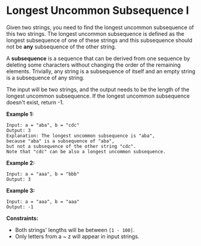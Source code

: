 # Longest Uncommon Subsequence I

Given two strings, you need to find the longest uncommon subsequence of this two strings. The longest uncommon subsequence is defined as the longest subsequence of one of these strings and this subsequence should not be **any** subsequence of the other string.

A **subsequence** is a sequence that can be derived from one sequence by deleting some characters without changing the order of the remaining elements. Trivially, any string is a subsequence of itself and an empty string is a subsequence of any string.

The input will be two strings, and the output needs to be the length of the longest uncommon subsequence. If the longest uncommon subsequence doesn't exist, return -1.

**Example 1:**

```pseudo
Input: a = "aba", b = "cdc"
Output: 3
Explanation: The longest uncommon subsequence is "aba",
because "aba" is a subsequence of "aba",
but not a subsequence of the other string "cdc".
Note that "cdc" can be also a longest uncommon subsequence.
```

**Example 2:**

```pseudo
Input: a = "aaa", b = "bbb"
Output: 3
```

**Example 3:**

```pseudo
Input: a = "aaa", b = "aaa"
Output: -1
```

**Constraints:**

- Both strings' lengths will be between `[1 - 100]`.
- Only letters from a ~ z will appear in input strings.
